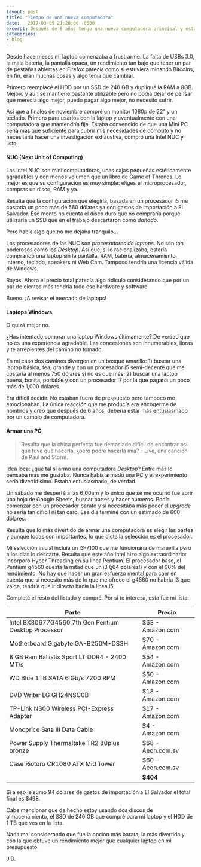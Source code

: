 ```yaml
---
layout: post
title: "Tiempo de una nueva computadora"
date:   2017-03-09 21:20:00 -0600
excerpt: Después de 6 años tengo una nueva computadora principal y esta es mi historia.
categories:
- blog
---
```


Desde hace meses mi laptop comenzaba a frustrarme. La falta de USBs 3.0, la mala batería, la pantalla opaca, un rendimiento tan bajo que tener un par de pestañas abiertas en Firefox parecía como si estuviera minando Bitcoins, en fin, eran muchas cosas y algo tenía que cambiar.

Primero reemplacé el HDD por un SSD de 240 GB y dupliqué la RAM a 8GB. Mejoró y aún se mantiene bastante utilizable pero no podía dejar de pensar que merecía algo mejor, puedo pagar algo mejor, no necesito sufrir.

Así que a finales de noviembre compré un monitor 1080p de 22" y un teclado. Primero para usarlos con la laptop y eventualmente con una computadora que mantendría fija. Estaba convencido de que una Mini PC sería más que suficiente para cubrir mis necesidades de cómputo y no necesitaría hacer una investigación exhaustiva, compro una Intel NUC y listo.

#### NUC (Next Unit of Computing)

Las Intel NUC son mini computadoras, unas cajas pequeñas estéticamente agradables y con menos volumen que un libro de Game of Thrones. Lo mejor es que su configuración es muy simple: eliges el microprocesador, compras un disco, RAM y ya. 

Resulta que la configuración que elegiría, basada en un procesador i5 me costaría un poco más de 560 dólares ya con gastos de importación a El Salvador. Ese monto no cuenta el disco duro que no compraría porque utilizaría un SSD que en el trabajo descartaron como *dañado*.

Pero había algo que no me dejaba tranquilo...

Los procesadores de las NUC son *procesadores de laptops*. No son tan poderosos como los *Desktop*. Así que, si lo racionalizaba,  estaría comprando una laptop sin la pantalla, RAM, batería, almacenamiento interno, teclado, speakers ni Web Cam. Tampoco tendría una licencia válida de Windows.

Rayos. Ahora el precio total parecía algo ridículo considerando que por un par de cientos más tendría todo ese hardware y software. 

Bueno. ¡A revisar el mercado de laptops!

#### Laptops Windows

O quizá mejor no.

¿Has intentado comprar una laptop Windows últimamente? De verdad que no es una experiencia agradable. Las concesiones son innumerables, lloras y te arrepientes del camino no tomado.

En mi caso dos caminos divergen en un bosque amarillo: 1) buscar una laptop básica, fea, grande y con un procesador i5 semi-decente que me costaría al menos 750 dólares si no es que más; 2) buscar una laptop buena, bonita, portable y con un procesador i7 por la que pagaría un poco más de 1,000 dólares. 

Era difícil decidir. No estaban fuera de prespuesto pero tampoco me emocionaban. La única reacción que me producía era encogerme de hombros y creo que después de 6 años, debería estar más entusiasmado por un cambio de computadora.

#### Armar una PC

>  Resulta que la chica perfecta fue demasiado difícil de encontrar así que tuve que hacerla, ¿pero podré hacerla mía? - Live, una canción de Paul and Storm.

Idea loca: ¿qué tal si armo una computadora *Desktop*? Entre más lo pensaba más me gustaba. Nunca había armado una PC y el experimiento sería divertidísimo. Estaba entusiasmado, de verdad. 

Un sábado me desperté a las 6:00am y lo único que se me ocurrió fue abrir una hoja de Google Sheets, buscar partes y hacer números. Podía comenzar con un procesador barato y si necesitaba más poder el *upgrade* no sería tan difícil ni tan caro. Ese día terminé con un estimado de 600 dólares.

Resulta que lo más divertido de armar una computadora es elegir las partes y aunque todas son importantes, lo que dicta la selección es el procesador.

Mi selección inicial incluía un i3-7100 que me funcionaría de maravilla pero a los días lo descarté. Resulta que este año Intel hizo algo extraordinario: incorporó Hyper Threading en su línea Pentium. El procesador base, el Pentium g4560 cuesta la mitad que un i3 (¡64 dólares!) y con el 90% del rendimiento. No hay que hacer un gran esfuerzo mental para caer en cuenta que si necesito más de lo que me ofrece el g4560 no habría i3 que valga, tendría que ir directo hacia la línea i5.

Completé el resto del listado y compré. Por si te interesa, esta fue mi lista:

| Parte                                    | Precio            |
| ---------------------------------------- | ----------------- |
| Intel BX80677G4560 7th Gen Pentium Desktop Processor | $63 - Amazon.com  |
| Motherboard Gigabyte GA-B250M-DS3H       | $70 - Amazon.com  |
| 8 GB Ram Ballistix Sport LT DDR4 - 2400 MT/s | $54 - Amazon.com  |
| WD Blue 1TB SATA 6 Gb/s 7200 RPM         | $50 - Amazon.com  |
| DVD Writer  LG GH24NSC0B                 | $18 - Amazon.com  |
| TP-Link N300 Wireless PCI-Express Adapter | $17 - Amazon.com  |
| Monoprice Sata III  Data Cable           | $4 - Amazon.com   |
| Power Supply Thermaltake TR2 80plus bronze | $68 - Aeon.com.sv |
| Case Riotoro CR1080 ATX Mid Tower        | $60 - Aeon.com.sv |
|                                          | **$404**          |

Si a eso le sumo 94 dólares de gastos de importación a El Salvador el total final es $498. 

Cabe mencionar que de hecho estoy usando dos discos de almacenamiento, el SSD de 240 GB que compré para mi laptop y el HDD de 1 TB que ves en la lista.

Nada mal considerando que fue la opción más barata, la más divertida y con la que obtuve un rendimiento mejor que cualquier laptop en mi presupuesto.

J.D.



 